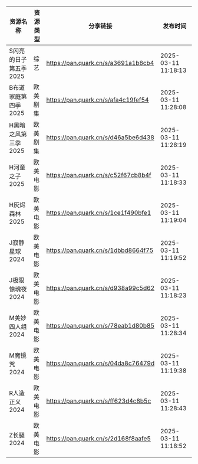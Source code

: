 | 资源名称          | 资源类型 | 分享链接                                | 发布时间                |
| ------------- | ---- | ----------------------------------- | ------------------- |
| S闪亮的日子第五季2025 | 综艺   | https://pan.quark.cn/s/a3691a1b8cb4 | 2025-03-11 11:18:13 |
| B布道家庭第四季2025  | 欧美剧集 | https://pan.quark.cn/s/afa4c19fef54 | 2025-03-11 11:28:08 |
| H黑暗之风第三季2025  | 欧美剧集 | https://pan.quark.cn/s/d46a5be6d438 | 2025-03-11 11:28:19 |
| H河童之子2025     | 欧美电影 | https://pan.quark.cn/s/c52f67cb8b4f | 2025-03-11 11:18:33 |
| H灰烬森林2025     | 欧美电影 | https://pan.quark.cn/s/1ce1f490bfe1 | 2025-03-11 11:19:04 |
| J寂静星球2024     | 欧美电影 | https://pan.quark.cn/s/1dbbd8664f75 | 2025-03-11 11:19:52 |
| J极限惊魂夜2024    | 欧美电影 | https://pan.quark.cn/s/d938a99c5d62 | 2025-03-11 11:18:23 |
| M美妙四人组2024    | 欧美电影 | https://pan.quark.cn/s/78eab1d80b85 | 2025-03-11 11:28:34 |
| M魔镜咒2024      | 欧美电影 | https://pan.quark.cn/s/04da8c76479d | 2025-03-11 11:19:38 |
| R人造正义2024     | 欧美电影 | https://pan.quark.cn/s/ff623d4c8b5c | 2025-03-11 11:28:43 |
| Z长腿2024       | 欧美电影 | https://pan.quark.cn/s/2d168f8aafe5 | 2025-03-11 11:18:52 |
